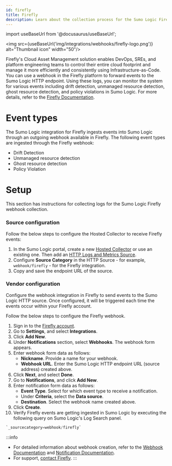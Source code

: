 ```yaml
---
id: firefly
title: Firefly
description: Learn about the collection process for the Sumo Logic Firefly integration.
---
```

import useBaseUrl from '@docusaurus/useBaseUrl';

<img src={useBaseUrl('img/integrations/webhooks/firefly-logo.png')} alt="Thumbnail icon" width="50"/>

Firefly's Cloud Asset Management solution enables DevOps, SREs, and platform engineering teams to control their entire cloud footprint and manage it more efficiently and consistently using Infrastructure-as-Code. You can use a webhook in the Firefly platform to forward events to the Sumo Logic HTTP endpoint. Using these logs, you can monitor the system for various events including drift detection, unmanaged resource detection, ghost resource detection, and policy violations in Sumo Logic. For more details, refer to the [Firefly Documentation](https://firefly-5.gitbook.io/firefly-documentation-portal/).

# Event types

The Sumo Logic integration for Firefly ingests events into Sumo Logic through an outgoing webhook available in Firefly. The following event types are ingested through the Firefly webhook:
- Drift Detection
- Unmanaged resource detection
- Ghost resource detection
- Policy Violation

# Setup

This section has instructions for collecting logs for the Sumo Logic Firefly webhook collection.

### Source configuration

Follow the below steps to configure the Hosted Collector to receive Firefly events:

1. In the Sumo Logic portal, create a new [Hosted Collector](/docs/send-data/hosted-collectors/configure-hosted-collector/) or use an existing one. Then add an [HTTP Logs and Metrics Source](/docs/send-data/hosted-collectors/http-source/logs-metrics/#configure-an-httplogs-and-metrics-source).
2. Configure **Source Category** in the HTTP Source - for example, `webhook/firefly` - for the Firefly integration.
3. Copy and save the endpoint URL of the source.

### Vendor configuration

Configure the webhook integration in Firefly to send events to the Sumo Logic HTTP source. Once configured, it will be triggered each time the events occur within your Firefly account.

Follow the below steps to configure the Firefly webhook.

1. Sign in to the [Firefly account](https://www.firefly.ai/).
2. Go to **Settings**, and select **Integrations**.
3. Click **Add New**.
4. Under **Notifications** section, select **Webhooks**. The webhook form appears.
5. Enter webhook form data as follows:
    - **Nickname**. Provide a name for your webhook.
    - **Webhook URL**. Enter the Sumo Logic HTTP endpoint URL (source address) created above.
6. Click **Next**, and select **Done**.
7. Go to **Notifications**, and click **Add New**.
8. Enter notification form data as follows:
    - **Event Type**. Select for which event type to receive a notification.
    - Under **Criteria**, select the **Data source**.
    - **Destination**. Select the webhook name created above.
9. Click **Create**.    
10. Verify Firefly events are getting ingested in Sumo Logic by executing the following query on Sumo Logic's Log Search panel.
```sql
`_sourcecategory=webhook/firefly`
```

:::info
- For detailed information about webhook creation, refer to the [Webhook Documentation](https://firefly-5.gitbook.io/firefly-documentation-portal/user-guides/integrations/integrate-your-providers-and-tools/send-firefly-notifications-to-your-messaging-tools/send-firefly-notifications-to-webhooks) and [Notification Documentation](https://firefly-5.gitbook.io/firefly-documentation-portal/user-guides/how-to-guides/manage-notifications).
- For support, [contact Firefly](https://firefly-5.gitbook.io/firefly-documentation-portal/contacting-firefly-support).
:::
